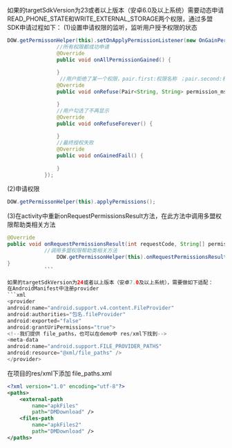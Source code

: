 如果的targetSdkVersion为23或者以上版本（安卓6.0及以上系统）需要动态申请READ_PHONE_STATE和WRITE_EXTERNAL_STORAGE两个权限，通过多盟SDK申请过程如下：
(1)设置申请权限的监听，监听用户授予权限的状态			
```java
DOW.getPermissonHelper(this).setOnApplyPermissionListener(new OnGainPermissionListener() {
				//所有权限都成功申请
				@Override
				public void onAllPermissionGained() {
					
				}
				 //用户拒绝了某一个权限，pair.first:权限名称 ；pair.second:权限描述
				@Override
				public void onRefuse(Pair<String, String> permission_msg) {

				}
				//用户勾选了不再显示
				@Override
				public void onRefuseForever() {
					
				}
				//最终授权失败
				@Override
				public void onGainedFail() {
					
				}
			}); 
```
(2)申请权限

```java	
DOW.getPermissonHelper(this).applyPermissions();
```


(3)在activity中重新onRequestPermissionsResult方法，在此方法中调用多盟权限帮助类相关方法
```java	
@Override
public void onRequestPermissionsResult(int requestCode, String[] permissions, int[] grantResults) {			super.onRequestPermissionsResult(requestCode, permissions, grantResults);
			//调用多盟权限帮助类相关方法
				DOW.getPermissonHelper(this).onRequestPermissionsResult(requestCode,permissions,grantResults);
}
			```

如果的targetSdkVersion为24或者以上版本（安卓7.0及以上系统），需要做如下适配：
在AndroidManifest中注册provider
```xml
<provider           
android:name="android.support.v4.content.FileProvider"
android:authorities="包名.fileProvider"
android:exported="false"
android:grantUriPermissions="true">
<!--我们提供 file_paths，也可以在demo中 res/xml下找到-->
<meta-data
android:name="android.support.FILE_PROVIDER_PATHS"
android:resource="@xml/file_paths" />
</provider>
```
在项目的res/xml下添加 file_paths.xml
```xml
<?xml version="1.0" encoding="utf-8"?>
<paths>
    <external-path
        name="apkFiles"
        path="DMDownload" />
    <files-path
        name="apkFiles2"
        path="DMDownload" />
</paths>
```



